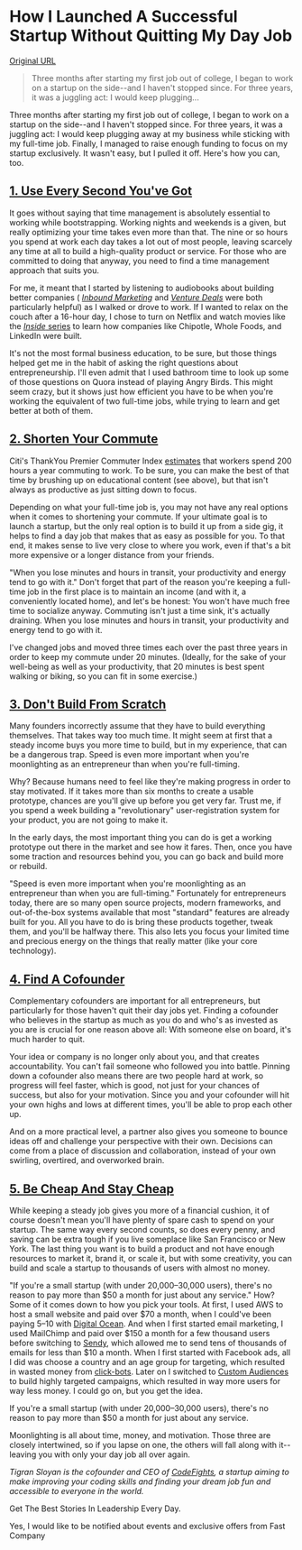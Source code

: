 # How I Launched A Successful Startup Without Quitting My Day Job

[Original URL](http://www.fastcompany.com/3055903/lessons-learned/how-i-launched-a-successful-startup-without-quitting-my-day-job)

> Three months after starting my first job out of college, I began to work on a startup on the side--and I haven't stopped since. For three years, it was a juggling act: I would keep plugging...

Three months after starting my first job out of college, I began to work on a startup on the side--and I haven't stopped since. For three years, it was a juggling act: I would keep plugging away at my business while sticking with my full-time job. Finally, I managed to raise enough funding to focus on my startup exclusively. It wasn't easy, but I pulled it off. Here's how you can, too.

## [1\. Use Every Second You've Got]()

It goes without saying that time management is absolutely essential to working while bootstrapping. Working nights and weekends is a given, but really optimizing your time takes even more than that. The nine or so hours you spend at work each day takes a lot out of most people, leaving scarcely any time at all to build a high-quality product or service. For those who are committed to doing that anyway, you need to find a time management approach that suits you.

For me, it meant that I started by listening to audiobooks about building better companies ( [_Inbound Marketing_](http://www.audible.com/pd/Business/Inbound-Marketing-Audiobook/B0036GMGM0) and [_Venture Deals_](http://www.audible.com/pd/Business/Venture-Deals-Audiobook/B005UPZF82/) were both particularly helpful) as I walked or drove to work. If I wanted to relax on the couch after a 16-hour day, I chose to turn on Netflix and watch movies like the [_Inside_ series](http://www.bloomberg.com/news/videos/b/d07f83cd-e177-4981-a62f-9643d2c2c3da) to learn how companies like Chipotle, Whole Foods, and LinkedIn were built.

It's not the most formal business education, to be sure, but those things helped get me in the habit of asking the right questions about entrepreneurship. I'll even admit that I used bathroom time to look up some of those questions on Quora instead of playing Angry Birds. This might seem crazy, but it shows just how efficient you have to be when you're working the equivalent of two full-time jobs, while trying to learn and get better at both of them.

## [2\. Shorten Your Commute]()

Citi's ThankYou Premier Commuter Index [estimates](http://money.cnn.com/2015/06/17/pf/work-commute-time-and-money/) that workers spend 200 hours a year commuting to work. To be sure, you can make the best of that time by brushing up on educational content (see above), but that isn't always as productive as just sitting down to focus.

Depending on what your full-time job is, you may not have any real options when it comes to shortening your commute. If your ultimate goal is to launch a startup, but the only real option is to build it up from a side gig, it helps to find a day job that makes that as easy as possible for you. To that end, it makes sense to live very close to where you work, even if that's a bit more expensive or a longer distance from your friends.

"When you lose minutes and hours in transit, your productivity and energy tend to go with it." Don't forget that part of the reason you're keeping a full-time job in the first place is to maintain an income (and with it, a conveniently located home), and let's be honest: You won't have much free time to socialize anyway. Commuting isn't just a time sink, it's actually draining. When you lose minutes and hours in transit, your productivity and energy tend to go with it.

I've changed jobs and moved three times each over the past three years in order to keep my commute under 20 minutes. (Ideally, for the sake of your well-being as well as your productivity, that 20 minutes is best spent walking or biking, so you can fit in some exercise.)

## [3\. Don't Build From Scratch]()

Many founders incorrectly assume that they have to build everything themselves. That takes way too much time. It might seem at first that a steady income buys you more time to build, but in my experience, that can be a dangerous trap. Speed is even more important when you're moonlighting as an entrepreneur than when you're full-timing.

Why? Because humans need to feel like they're making progress in order to stay motivated. If it takes more than six months to create a usable prototype, chances are you'll give up before you get very far. Trust me, if you spend a week building a "revolutionary" user-registration system for your product, you are not going to make it.

In the early days, the most important thing you can do is get a working prototype out there in the market and see how it fares. Then, once you have some traction and resources behind you, you can go back and build more or rebuild.

"Speed is even more important when you're moonlighting as an entrepreneur than when you are full-timing." Fortunately for entrepreneurs today, there are so many open source projects, modern frameworks, and out-of-the-box systems available that most "standard" features are already built for you. All you have to do is bring these products together, tweak them, and you'll be halfway there. This also lets you focus your limited time and precious energy on the things that really matter (like your core technology).

## [4\. Find A Cofounder]()

Complementary cofounders are important for all entrepreneurs, but particularly for those haven't quit their day jobs yet. Finding a cofounder who believes in the startup as much as you do and who's as invested as you are is crucial for one reason above all: With someone else on board, it's much harder to quit.

Your idea or company is no longer only about you, and that creates accountability. You can't fail someone who followed you into battle. Pinning down a cofounder also means there are two people hard at work, so progress will feel faster, which is good, not just for your chances of success, but also for your motivation. Since you and your cofounder will hit your own highs and lows at different times, you'll be able to prop each other up.

And on a more practical level, a partner also gives you someone to bounce ideas off and challenge your perspective with their own. Decisions can come from a place of discussion and collaboration, instead of your own swirling, overtired, and overworked brain.

## [5\. Be Cheap And Stay Cheap]()

While keeping a steady job gives you more of a financial cushion, it of course doesn't mean you'll have plenty of spare cash to spend on your startup. The same way every second counts, so does every penny, and saving can be extra tough if you live someplace like San Francisco or New York. The last thing you want is to build a product and not have enough resources to market it, brand it, or scale it, but with some creativity, you can build and scale a startup to thousands of users with almost no money.

"If you're a small startup (with under 20,000–30,000 users), there's no reason to pay more than $50 a month for just about any service." How? Some of it comes down to how you pick your tools. At first, I used AWS to host a small website and paid over $70 a month, when I could've been paying $5–$10 with [Digital Ocean](https://www.digitalocean.com/). And when I first started email marketing, I used MailChimp and paid over $150 a month for a few thousand users before switching to [Sendy](https://sendy.co/), which allowed me to send tens of thousands of emails for less than $10 a month. When I first started with Facebook ads, all I did was choose a country and an age group for targeting, which resulted in wasted money from [click-bots](https://www.youtube.com/watch?v=oVfHeWTKjag). Later on I switched to [Custom Audiences](https://developers.facebook.com/docs/marketing-api/reference/custom-audience) to build highly targeted campaigns, which resulted in way more users for way less money. I could go on, but you get the idea.

If you're a small startup (with under 20,000–30,000 users), there's no reason to pay more than $50 a month for just about any service.

Moonlighting is all about time, money, and motivation. Those three are closely intertwined, so if you lapse on one, the others will fall along with it--leaving you with only your day job all over again.

_Tigran Sloyan is the cofounder and CEO of [CodeFights](https://codefights.com), a startup aiming to make improving your coding skills and finding your dream job fun and accessible to everyone in the world._

Get The Best Stories In Leadership Every Day.

Yes, I would like to be notified about events and exclusive offers from Fast Company
